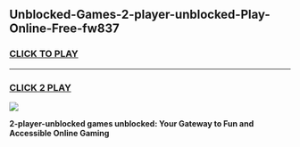 
## Unblocked-Games-2-player-unblocked-Play-Online-Free-fw837
<h3>
<a href="https://premium76.site?title=2-player-unblocked&ref=26A">CLICK TO PLAY</a></h3>
<hr>

<h3>
<a href="https://premium76.site?title=2-player-unblocked&ref=26A">CLICK 2 PLAY</a>
  
</h3>

<a href="https://premium76.site?title=2-player-unblocked&ref=26A"><img src="https://clearcache.store/games.png"></a>


**2-player-unblocked games unblocked: Your Gateway to Fun and Accessible Online Gaming**
